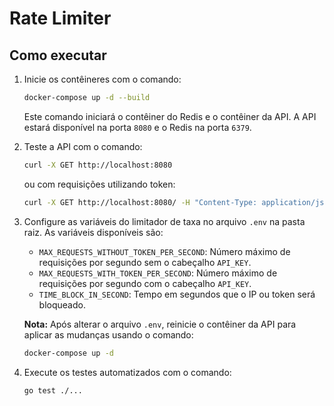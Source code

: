 # Rate Limiter

## Como executar

1. Inicie os contêineres com o comando:

    ```bash
    docker-compose up -d --build
    ```

    Este comando iniciará o contêiner do Redis e o contêiner da API. A API estará disponível na porta `8080` e o Redis na porta `6379`.

2. Teste a API com o comando:

    ```bash
    curl -X GET http://localhost:8080
    ```

    ou com requisições utilizando token:

    ```bash
    curl -X GET http://localhost:8080/ -H "Content-Type: application/json" -H "API_KEY: eyJhbGciOiJIUzI1NiIsInR5cCI6IkpXVCJ9.eyJzdWIiOiIxMjM0NTY3ODkwIiwibmFtZSI6IkpvaG4gRG9lIiwiaWF0IjoxNTE2MjM5MDIyfQ.SflKxwRJSMeKKF2QT4fwpMeJf36POk6yJV_adQssw5c"
    ```

3. Configure as variáveis do limitador de taxa no arquivo `.env` na pasta raiz. As variáveis disponíveis são:
    - `MAX_REQUESTS_WITHOUT_TOKEN_PER_SECOND`: Número máximo de requisições por segundo sem o cabeçalho `API_KEY`.
    - `MAX_REQUESTS_WITH_TOKEN_PER_SECOND`: Número máximo de requisições por segundo com o cabeçalho `API_KEY`.
    - `TIME_BLOCK_IN_SECOND`: Tempo em segundos que o IP ou token será bloqueado.

    **Nota:** Após alterar o arquivo `.env`, reinicie o contêiner da API para aplicar as mudanças usando o comando:

    ```bash
    docker-compose up -d
    ```

4. Execute os testes automatizados com o comando:

    ```bash
    go test ./...
    ```

